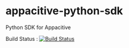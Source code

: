 appacitive-python-sdk
=====================

Python SDK for Appacitive


Build Status : [![Build Status](https://travis-ci.org/appacitive/appacitive-python-sdk.png)](https://travis-ci.org/appacitive/appacitive-python-sdk)
